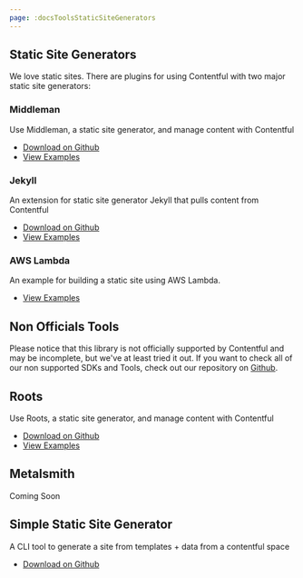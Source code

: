 ```yaml
---
page: :docsToolsStaticSiteGenerators
---
```


## Static Site Generators

We love static sites. There are plugins for using Contentful with two major static site generators:

### Middleman
Use Middleman, a static site generator, and manage content with Contentful

- [Download on Github](https://github.com/contentful/contentful_middleman)
- [View Examples](https://github.com/contentful/contentful_middleman_examples)

### Jekyll
An extension for static site generator Jekyll that pulls content from Contentful

- [Download on Github](https://github.com/contentful/jekyll-contentful-data-import)
- [View Examples](https://github.com/contentful/contentful_jekyll_examples)

### AWS Lambda
An example for building a static site using AWS Lambda.

- [View Examples](https://github.com/contentful-labs/contentful-aws-lambda-static)

## Non Officials Tools

Please notice that this library is not officially supported by Contentful and may be incomplete, but we've at least tried it out.
If you want to check all of our non supported SDKs and Tools, check out our repository on [Github](https://github.com/contentful-labs/awesome-contentful).

## Roots
Use Roots, a static site generator, and manage content with Contentful

- [Download on Github](https://github.com/carrot/roots-contentful)
- [View Examples](/blog/2015/04/28/webinar-contentful-roots-static-sites/)

## Metalsmith

Coming Soon

## Simple Static Site Generator

A CLI tool to generate a site from templates + data from a contentful space

- [Download on Github](https://github.com/Textalk/contentful-static)